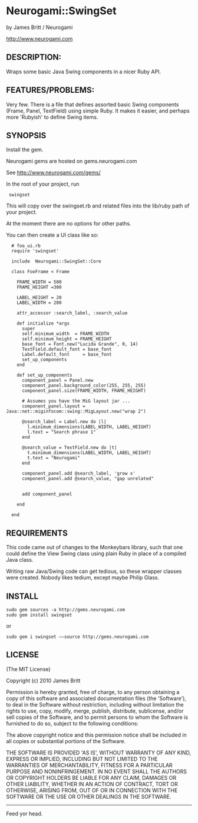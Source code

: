 Neurogami::SwingSet
===================

by James Britt / Neurogami

http://www.neurogami.com


DESCRIPTION:
-------------------

Wraps some basic Java Swing components in a nicer Ruby API.


FEATURES/PROBLEMS:
-------------------

Very few.  There is a file that defines assorted basic Swing components (Frame, Panel, TextField)
using simple Ruby.  It makes it easier, and perhaps more 'Rubyish' to define Swing items.


SYNOPSIS
------------

Install the gem. 

Neurogami gems are hosted on gems.neurogami.com

See http://www.neurogami.com/gems/

In the root of your project, run 

     swingset
  

This will copy over the swingset.rb and related files into the lib/ruby path of your project.

At the moment there are no options for other paths. 

You can then create a UI class like so:

      # foo_ui.rb
      require 'swingset'

      include  Neurogami::SwingSet::Core

      class FooFrame < Frame   

        FRAME_WIDTH = 500
        FRAME_HEIGHT =300 

        LABEL_HEIGHT = 20
        LABEL_WIDTH = 200

        attr_accessor :search_label, :search_value

        def initialize *args
          super
          self.minimum_width  = FRAME_WIDTH
          self.minimum_height = FRAME_HEIGHT
          base_font = Font.new("Lucida Grande", 0, 14)
          TextField.default_font = base_font 
          Label.default_font     = base_font 
          set_up_components
        end

        def set_up_components
          component_panel = Panel.new
          component_panel.background_color(255, 255, 255)
          component_panel.size(FRAME_WIDTH, FRAME_HEIGHT)
          
          # Assumes you have the MiG layout jar ...
          component_panel.layout = Java::net::miginfocom::swing::MigLayout.new("wrap 2")

          @search_label = Label.new do |l|
            l.minimum_dimensions(LABEL_WIDTH, LABEL_HEIGHT)
            l.text = "Search phrase 1"
          end

          @search_value = TextField.new do |t|
            t.minimum_dimensions(LABEL_WIDTH, LABEL_HEIGHT)
            t.text = "Neurogami"
          end

          component_panel.add @search_label, 'grow x'
          component_panel.add @search_value, "gap unrelated"


          add component_panel

        end

      end


REQUIREMENTS
-------------------

This code came out of changes to the Monkeybars library, such that one could define the View Swing
class using plain Ruby in place of a compiled Java class.

Writing raw Java/Swing code can get tedious, so these wrapper classes were created. Nobody likes tedium, except maybe Philip Glass.


INSTALL
-------------------

    sudo gem sources -a http://gems.neurogami.com
    sudo gem install swingset

or

    sudo gem i swingset ––source http://gems.neurogami.com


LICENSE
--------------

(The MIT License)

Copyright (c) 2010 James Britt

Permission is hereby granted, free of charge, to any person obtaining
a copy of this software and associated documentation files (the
'Software'), to deal in the Software without restriction, including
without limitation the rights to use, copy, modify, merge, publish,
distribute, sublicense, and/or sell copies of the Software, and to
permit persons to whom the Software is furnished to do so, subject to
the following conditions:

The above copyright notice and this permission notice shall be
included in all copies or substantial portions of the Software.

THE SOFTWARE IS PROVIDED 'AS IS', WITHOUT WARRANTY OF ANY KIND,
EXPRESS OR IMPLIED, INCLUDING BUT NOT LIMITED TO THE WARRANTIES OF
MERCHANTABILITY, FITNESS FOR A PARTICULAR PURPOSE AND NONINFRINGEMENT.
IN NO EVENT SHALL THE AUTHORS OR COPYRIGHT HOLDERS BE LIABLE FOR ANY
CLAIM, DAMAGES OR OTHER LIABILITY, WHETHER IN AN ACTION OF CONTRACT,
TORT OR OTHERWISE, ARISING FROM, OUT OF OR IN CONNECTION WITH THE
SOFTWARE OR THE USE OR OTHER DEALINGS IN THE SOFTWARE.


---

Feed yor head.
